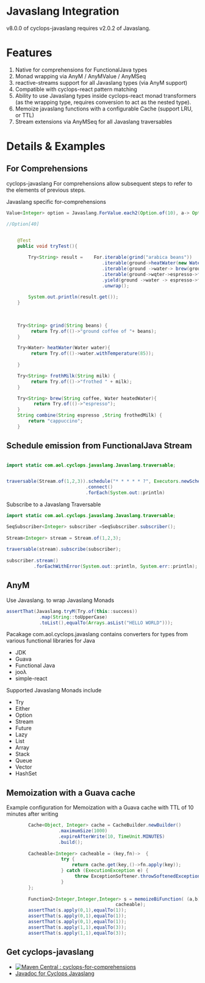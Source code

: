 # Javaslang Integration

v8.0.0 of cyclops-javaslang requires v2.0.2 of Javaslang.

# Features

1. Native for comprehensions for FunctionalJava types
2. Monad wrapping via AnyM / AnyMValue / AnyMSeq
3. reactive-streams support for all Javaslang types (via AnyM support)
4. Compatible with cyclops-react pattern matching
5. Ability to use Javaslang types inside cyclops-react monad transformers (as the wrapping type, requires conversion to act as the nested type).
6. Memoize javaslang functions with a configurable Cache (support LRU, or TTL)
7. Stream extensions via AnyMSeq for all Javaslang traversables


# Details & Examples




## For Comprehensions

cyclops-javaslang For comprehensions allow subsequent steps to refer to the elements of previous steps.

Javaslang specific for-comprehensions

```java
Value<Integer> option = Javaslang.ForValue.each2(Option.of(10), a-> Option.<Integer>of(a+20), (a,b)->a+b)

//Option[40]
```

```java

  	@Test
	public void tryTest(){
		
		Try<String> result = 	For.iterable(grind("arabica beans"))
							  	   .iterable(ground->heatWater(new Water(25)))
							  	   .iterable(ground ->water-> brew(ground,water))
							  	   .iterable(ground->wqter->espresso->frothMilk("milk"))
							  	   .yield(ground ->water -> espresso->foam-> combine(espresso,foam))
							  	   .unwrap();
		
		System.out.println(result.get());
	}
	
	
	
	Try<String> grind(String beans) {
		 return Try.of(()->"ground coffee of "+ beans);
	}

	Try<Water> heatWater(Water water){
		 return Try.of(()->water.withTemperature(85));
		  
	}

	Try<String> frothMilk(String milk) {
		 return Try.of(()->"frothed " + milk);
	}

	Try<String>	brew(String coffee, Water heatedWater){
		  return Try.of(()->"espresso");
	}
	String combine(String espresso ,String frothedMilk) {
		return "cappuccino";
	}
```
## Schedule emission from  FunctionalJava Stream

```java

import static com.aol.cyclops.javaslang.Javaslang.traversable;


traversable(Stream.of(1,2,3)).schedule("* * * * * ?", Executors.newScheduledThreadPool(1))
							 .connect()
							 .forEach(System.out::println)
```

Subscribe to a Javaslang Traversable

```java	
import static com.aol.cyclops.javaslang.Javaslang.traversable;

SeqSubscriber<Integer> subscriber =SeqSubscriber.subscriber();
		
Stream<Integer> stream = Stream.of(1,2,3);
		
traversable(stream).subscribe(subscriber);
		
subscriber.stream()
	 	  .forEachWithError(System.out::println, System.err::println);
```
## AnyM

Use Javaslang.<type> to wrap Javaslang Monads

```java	
assertThat(Javaslang.tryM(Try.of(this::success))
			.map(String::toUpperCase)
			.toList(),equalTo(Arrays.asList("HELLO WORLD")));
```



Pacakage com.aol.cyclops.javaslang contains converters for types from various functional libraries for Java

* JDK
* Guava
* Functional Java
* jooλ
* simple-react

Supported Javaslang Monads include

* Try
* Either
* Option
* Stream
* Future
* Lazy
* List
* Array
* Stack
* Queue
* Vector
* HashSet




## Memoization with a Guava cache

Example configuration for Memoization with a Guava cache with TTL of 10 minutes after writing

```java
		Cache<Object, Integer> cache = CacheBuilder.newBuilder()
			       .maximumSize(1000)
			       .expireAfterWrite(10, TimeUnit.MINUTES)
			       .build();
	
		Cacheable<Integer> cacheable = (key,fn)->  { 
					try {
						return cache.get(key,()->fn.apply(key));
					} catch (ExecutionException e) {
						 throw ExceptionSoftener.throwSoftenedException(e);
					}
		};
		
		Function2<Integer,Integer,Integer> s = memoizeBiFunction( (a,b)->a + ++called,
										cacheable);
		assertThat(s.apply(0,1),equalTo(1));
		assertThat(s.apply(0,1),equalTo(1));
		assertThat(s.apply(0,1),equalTo(1));
		assertThat(s.apply(1,1),equalTo(3));
		assertThat(s.apply(1,1),equalTo(3));
```



## Get cyclops-javaslang


* [![Maven Central : cyclops-for-comprehensions](https://maven-badges.herokuapp.com/maven-central/com.aol.cyclops/cyclops-javaslang/badge.svg)](https://maven-badges.herokuapp.com/maven-central/com.aol.cyclops/cyclops-javaslang)
* [Javadoc for Cyclops Javaslang](http://www.javadoc.io/doc/com.aol.cyclops/cyclops-javaslang/)
